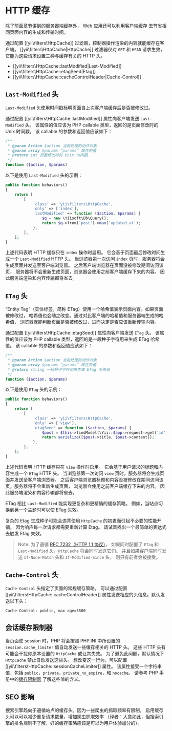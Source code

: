 HTTP 缓存
============

除了前面章节讲到的服务器端缓存外， Web 应用还可以利用客户端缓存
去节省相同页面内容的生成和传输时间。

通过配置 [[yii\filters\HttpCache]] 过滤器，控制器操作渲染的内容就能缓存在客户端。
[[yii\filters\HttpCache|HttpCache]] 过滤器仅对 `GET` 和 `HEAD` 请求生效，
它能为这些请求设置三种与缓存有关的 HTTP 头。

* [[yii\filters\HttpCache::lastModified|Last-Modified]]
* [[yii\filters\HttpCache::etagSeed|Etag]]
* [[yii\filters\HttpCache::cacheControlHeader|Cache-Control]]


## `Last-Modified` 头 <span id="last-modified"></span>

`Last-Modified` 头使用时间戳标明页面自上次客户端缓存后是否被修改过。

通过配置 [[yii\filters\HttpCache::lastModified]] 属性向客户端发送 `Last-Modified` 头。
该属性的值应该为 PHP callable 类型，返回的是页面修改时的 Unix 时间戳。
该 callable 的参数和返回值应该如下：

```php
/**
 * @param Action $action 当前处理的动作对象
 * @param array $params “params” 属性的值
 * @return int 页面修改时的 Unix 时间戳
 */
function ($action, $params)
```

以下是使用 `Last-Modified` 头的示例：

```php
public function behaviors()
{
    return [
        [
            'class' => 'yii\filters\HttpCache',
            'only' => ['index'],
            'lastModified' => function ($action, $params) {
                $q = new \Yiisoft\Db\Query();
                return $q->from('post')->max('updated_at');
            },
        ],
    ];
}
```

上述代码表明 HTTP 缓存只在 `index` 操作时启用。
它会基于页面最后修改时间生成一个 `Last-Modified` HTTP 头。
当浏览器第一次访问 `index` 页时，服务器将会生成页面并发送至客户端浏览器。
之后客户端浏览器在页面没被修改期间访问该页，
服务器将不会重新生成页面，浏览器会使用之前客户端缓存下来的内容。
因此服务端渲染和内容传输都将省去。


## `ETag` 头 <span id="etag"></span>

“Entity Tag”（实体标签，简称 ETag）使用一个哈希值表示页面内容。如果页面被修改过，
哈希值也会随之改变。通过对比客户端的哈希值和服务器端生成的哈希值，
浏览器就能判断页面是否被修改过，进而决定是否应该重新传输内容。

通过配置 [[yii\filters\HttpCache::etagSeed]] 属性向客户端发送 `ETag` 头。
该属性的值应该为 PHP callable 类型，返回的是一段种子字符用来生成 ETag 哈希值。
该 callable 的参数和返回值应该如下：

```php
/**
 * @param Action $action 当前处理的动作对象
 * @param array $params “params” 属性的值
 * @return string 一段种子字符用来生成 ETag 哈希值
 */
function ($action, $params)
```

以下是使用 `ETag` 头的示例：

```php
public function behaviors()
{
    return [
        [
            'class' => 'yii\filters\HttpCache',
            'only' => ['view'],
            'etagSeed' => function ($action, $params) {
                $post = $this->findModel(\Yii::$app->request->get('id'));
                return serialize([$post->title, $post->content]);
            },
        ],
    ];
}
```

上述代码表明 HTTP 缓存只在 `view` 操作时启用。
它会基于用户请求的标题和内容生成一个 `ETag` HTTP 头。
当浏览器第一次访问 `view` 页时，服务器将会生成页面并发送至客户端浏览器。
之后客户端浏览器标题和内容没被修改在期间访问该页，服务器将不会重新生成页面，
浏览器会使用之前客户端缓存下来的内容。
因此服务端渲染和内容传输都将省去。

ETag 相比 `Last-Modified` 能实现更复杂和更精确的缓存策略。
例如，当站点切换到另一个主题时可以使 ETag 失效。

复杂的 Etag 生成种子可能会违背使用 `HttpCache` 的初衷而引起不必要的性能开销，
因为响应每一次请求都需要重新计算 Etag。
请试着找出一个最简单的表达式去触发 Etag 失效。

> Note: 为了遵循 [RFC 7232（HTTP 1.1 协议）](http://tools.ietf.org/html/rfc7232#section-2.4)，
如果同时配置了 `ETag` 和 `Last-Modified` 头，`HttpCache` 将会同时发送它们。
并且如果客户端同时发送 `If-None-Match` 头和 `If-Modified-Since` 头，
则只有前者会被接受。


## `Cache-Control` 头 <span id="cache-control"></span>

`Cache-Control` 头指定了页面的常规缓存策略。
可以通过配置 [[yii\filters\HttpCache::cacheControlHeader]] 
属性发送相应的头信息。默认发送以下头：

```
Cache-Control: public, max-age=3600
```

## 会话缓存限制器 <span id="session-cache-limiter"></span>

当页面使 session 时，PHP 将会按照 PHP.INI 
中所设置的 `session.cache_limiter` 值自动发送一些缓存相关的 HTTP 头。
这些 HTTP 头有可能会干扰你原本设置的 `HttpCache` 或让其失效。
为了避免此问题，默认情况下 `HttpCache` 禁止自动发送这些头。
想改变这一行为，可以配置 [[yii\filters\HttpCache::sessionCacheLimiter]] 属性。
该属性接受一个字符串值，包括 `public`，`private`，`private_no_expire`，和 `nocache`。
请参考 PHP 手册中的[缓存限制器](http://www.php.net/manual/en/function.session-cache-limiter.php)
了解这些值的含义。


## SEO 影响 <span id="seo-implications"></span>

搜索引擎趋向于遵循站点的缓存头。因为一些爬虫的抓取频率有限制，
启用缓存头可以可以减少重复请求数量，增加爬虫抓取效率
（译者：大意如此，但搜索引擎的排名规则不了解，好的缓存策略应该是可以为用户体验加分的）。

